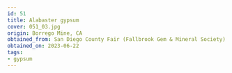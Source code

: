 ```yaml
---
id: 51 
title: Alabaster gypsum
cover: 051_03.jpg
origin: Borrego Mine, CA
obtained_from: San Diego County Fair (Fallbrook Gem & Mineral Society)
obtained_on: 2023-06-22
tags:
- gypsum
---
```

